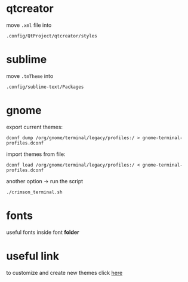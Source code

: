 # qtcreator

move `.xml` file into 

	.config/QtProject/qtcreator/styles

# sublime

move `.tmTheme` into 

	.config/sublime-text/Packages

# gnome

export current themes:

	dconf dump /org/gnome/terminal/legacy/profiles:/ > gnome-terminal-profiles.dconf

import themes from file:

	dconf load /org/gnome/terminal/legacy/profiles:/ < gnome-terminal-profiles.dconf

another option -> run the script

	./crimson_terminal.sh


# fonts

useful fonts inside font **folder**

# useful link

to customize and create new themes click [here](https://terminal.sexy/)